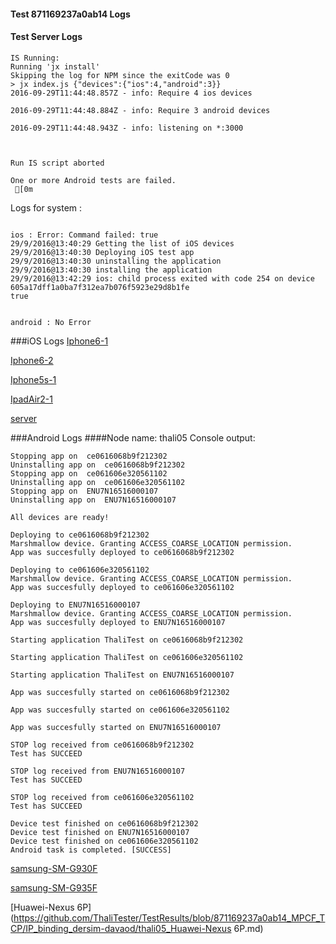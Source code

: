 #### Test 871169237a0ab14 Logs

#### Test Server Logs
```
IS Running:
Running 'jx install'
Skipping the log for NPM since the exitCode was 0
> jx index.js {"devices":{"ios":4,"android":3}}
2016-09-29T11:44:48.857Z - info: Require 4 ios devices

2016-09-29T11:44:48.884Z - info: Require 3 android devices

2016-09-29T11:44:48.943Z - info: listening on *:3000


 
Run IS script aborted
 
One or more Android tests are failed.
 [0m

```


Logs for system : 
```

ios : Error: Command failed: true
29/9/2016@13:40:29 Getting the list of iOS devices 
29/9/2016@13:40:30 Deploying iOS test app 
29/9/2016@13:40:30 uninstalling the application 
29/9/2016@13:40:30 installing the application 
29/9/2016@13:42:29 ios: child process exited with code 254 on device 605a17dff1a0ba7f312ea7b076f5923e29d8b1fe 
true


android : No Error
```
###iOS Logs
[Iphone6-1](https://github.com/ThaliTester/TestResults/blob/871169237a0ab14_MPCF_TCP/IP_binding_dersim-davaod/iOS_Iphone6-1.md)

[Iphone6-2](https://github.com/ThaliTester/TestResults/blob/871169237a0ab14_MPCF_TCP/IP_binding_dersim-davaod/iOS_Iphone6-2.md)

[Iphone5s-1](https://github.com/ThaliTester/TestResults/blob/871169237a0ab14_MPCF_TCP/IP_binding_dersim-davaod/iOS_Iphone5s-1.md)

[IpadAir2-1](https://github.com/ThaliTester/TestResults/blob/871169237a0ab14_MPCF_TCP/IP_binding_dersim-davaod/iOS_IpadAir2-1.md)

[server](https://github.com/ThaliTester/TestResults/blob/871169237a0ab14_MPCF_TCP/IP_binding_dersim-davaod/iOS_server.md)




###Android Logs
####Node name: thali05
Console output:
```
Stopping app on  ce0616068b9f212302
Uninstalling app on  ce0616068b9f212302
Stopping app on  ce061606e320561102
Uninstalling app on  ce061606e320561102
Stopping app on  ENU7N16516000107
Uninstalling app on  ENU7N16516000107

All devices are ready!

Deploying to ce0616068b9f212302
Marshmallow device. Granting ACCESS_COARSE_LOCATION permission.
App was succesfully deployed to ce0616068b9f212302

Deploying to ce061606e320561102
Marshmallow device. Granting ACCESS_COARSE_LOCATION permission.
App was succesfully deployed to ce061606e320561102

Deploying to ENU7N16516000107
Marshmallow device. Granting ACCESS_COARSE_LOCATION permission.
App was succesfully deployed to ENU7N16516000107

Starting application ThaliTest on ce0616068b9f212302

Starting application ThaliTest on ce061606e320561102

Starting application ThaliTest on ENU7N16516000107

App was succesfully started on ce0616068b9f212302

App was succesfully started on ce061606e320561102

App was succesfully started on ENU7N16516000107

STOP log received from ce0616068b9f212302
Test has SUCCEED

STOP log received from ENU7N16516000107
Test has SUCCEED

STOP log received from ce061606e320561102
Test has SUCCEED

Device test finished on ce0616068b9f212302 
Device test finished on ENU7N16516000107 
Device test finished on ce061606e320561102 
Android task is completed. [SUCCESS]
```
[samsung-SM-G930F](https://github.com/ThaliTester/TestResults/blob/871169237a0ab14_MPCF_TCP/IP_binding_dersim-davaod/thali05_samsung-SM-G930F.md)

[samsung-SM-G935F](https://github.com/ThaliTester/TestResults/blob/871169237a0ab14_MPCF_TCP/IP_binding_dersim-davaod/thali05_samsung-SM-G935F.md)

[Huawei-Nexus 6P](https://github.com/ThaliTester/TestResults/blob/871169237a0ab14_MPCF_TCP/IP_binding_dersim-davaod/thali05_Huawei-Nexus 6P.md)


